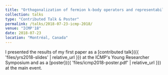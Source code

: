 ```yaml
---
title: "Orthogonalization of fermion k-body operators and representability"
collection: talks
type: "Contributed Talk & Poster"
permalink: /talks/2018-07-23-icmp-2018/
venue: "ICMP'18"
date: 2018-07-23
location: "Montréal, Canada"
---
```


I presented the results of my first paper as a [contributed talk]({{
'files/yrs2018-slides' | relative_url }}) at the ICMP's Young Researcher
Symposium and as a [poster]({{ 'files/icmp2018-poster.pdf' | relative_url }})
at the main event.
